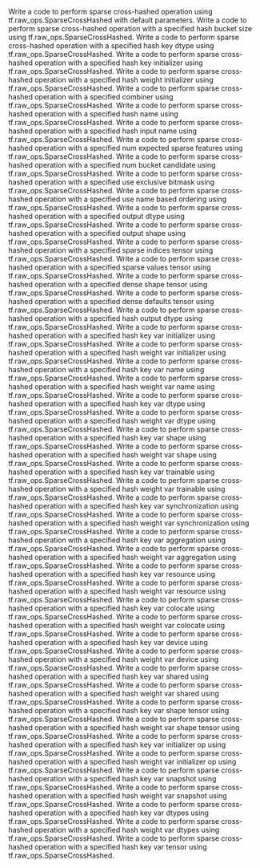 Write a code to perform sparse cross-hashed operation using tf.raw_ops.SparseCrossHashed with default parameters.
Write a code to perform sparse cross-hashed operation with a specified hash bucket size using tf.raw_ops.SparseCrossHashed.
Write a code to perform sparse cross-hashed operation with a specified hash key dtype using tf.raw_ops.SparseCrossHashed.
Write a code to perform sparse cross-hashed operation with a specified hash key initializer using tf.raw_ops.SparseCrossHashed.
Write a code to perform sparse cross-hashed operation with a specified hash weight initializer using tf.raw_ops.SparseCrossHashed.
Write a code to perform sparse cross-hashed operation with a specified combiner using tf.raw_ops.SparseCrossHashed.
Write a code to perform sparse cross-hashed operation with a specified hash name using tf.raw_ops.SparseCrossHashed.
Write a code to perform sparse cross-hashed operation with a specified hash input name using tf.raw_ops.SparseCrossHashed.
Write a code to perform sparse cross-hashed operation with a specified num expected sparse features using tf.raw_ops.SparseCrossHashed.
Write a code to perform sparse cross-hashed operation with a specified num bucket candidate using tf.raw_ops.SparseCrossHashed.
Write a code to perform sparse cross-hashed operation with a specified use exclusive bitmask using tf.raw_ops.SparseCrossHashed.
Write a code to perform sparse cross-hashed operation with a specified use name based ordering using tf.raw_ops.SparseCrossHashed.
Write a code to perform sparse cross-hashed operation with a specified output dtype using tf.raw_ops.SparseCrossHashed.
Write a code to perform sparse cross-hashed operation with a specified output shape using tf.raw_ops.SparseCrossHashed.
Write a code to perform sparse cross-hashed operation with a specified sparse indices tensor using tf.raw_ops.SparseCrossHashed.
Write a code to perform sparse cross-hashed operation with a specified sparse values tensor using tf.raw_ops.SparseCrossHashed.
Write a code to perform sparse cross-hashed operation with a specified dense shape tensor using tf.raw_ops.SparseCrossHashed.
Write a code to perform sparse cross-hashed operation with a specified dense defaults tensor using tf.raw_ops.SparseCrossHashed.
Write a code to perform sparse cross-hashed operation with a specified hash output dtype using tf.raw_ops.SparseCrossHashed.
Write a code to perform sparse cross-hashed operation with a specified hash key var initializer using tf.raw_ops.SparseCrossHashed.
Write a code to perform sparse cross-hashed operation with a specified hash weight var initializer using tf.raw_ops.SparseCrossHashed.
Write a code to perform sparse cross-hashed operation with a specified hash key var name using tf.raw_ops.SparseCrossHashed.
Write a code to perform sparse cross-hashed operation with a specified hash weight var name using tf.raw_ops.SparseCrossHashed.
Write a code to perform sparse cross-hashed operation with a specified hash key var dtype using tf.raw_ops.SparseCrossHashed.
Write a code to perform sparse cross-hashed operation with a specified hash weight var dtype using tf.raw_ops.SparseCrossHashed.
Write a code to perform sparse cross-hashed operation with a specified hash key var shape using tf.raw_ops.SparseCrossHashed.
Write a code to perform sparse cross-hashed operation with a specified hash weight var shape using tf.raw_ops.SparseCrossHashed.
Write a code to perform sparse cross-hashed operation with a specified hash key var trainable using tf.raw_ops.SparseCrossHashed.
Write a code to perform sparse cross-hashed operation with a specified hash weight var trainable using tf.raw_ops.SparseCrossHashed.
Write a code to perform sparse cross-hashed operation with a specified hash key var synchronization using tf.raw_ops.SparseCrossHashed.
Write a code to perform sparse cross-hashed operation with a specified hash weight var synchronization using tf.raw_ops.SparseCrossHashed.
Write a code to perform sparse cross-hashed operation with a specified hash key var aggregation using tf.raw_ops.SparseCrossHashed.
Write a code to perform sparse cross-hashed operation with a specified hash weight var aggregation using tf.raw_ops.SparseCrossHashed.
Write a code to perform sparse cross-hashed operation with a specified hash key var resource using tf.raw_ops.SparseCrossHashed.
Write a code to perform sparse cross-hashed operation with a specified hash weight var resource using tf.raw_ops.SparseCrossHashed.
Write a code to perform sparse cross-hashed operation with a specified hash key var colocate using tf.raw_ops.SparseCrossHashed.
Write a code to perform sparse cross-hashed operation with a specified hash weight var colocate using tf.raw_ops.SparseCrossHashed.
Write a code to perform sparse cross-hashed operation with a specified hash key var device using tf.raw_ops.SparseCrossHashed.
Write a code to perform sparse cross-hashed operation with a specified hash weight var device using tf.raw_ops.SparseCrossHashed.
Write a code to perform sparse cross-hashed operation with a specified hash key var shared using tf.raw_ops.SparseCrossHashed.
Write a code to perform sparse cross-hashed operation with a specified hash weight var shared using tf.raw_ops.SparseCrossHashed.
Write a code to perform sparse cross-hashed operation with a specified hash key var shape tensor using tf.raw_ops.SparseCrossHashed.
Write a code to perform sparse cross-hashed operation with a specified hash weight var shape tensor using tf.raw_ops.SparseCrossHashed.
Write a code to perform sparse cross-hashed operation with a specified hash key var initializer op using tf.raw_ops.SparseCrossHashed.
Write a code to perform sparse cross-hashed operation with a specified hash weight var initializer op using tf.raw_ops.SparseCrossHashed.
Write a code to perform sparse cross-hashed operation with a specified hash key var snapshot using tf.raw_ops.SparseCrossHashed.
Write a code to perform sparse cross-hashed operation with a specified hash weight var snapshot using tf.raw_ops.SparseCrossHashed.
Write a code to perform sparse cross-hashed operation with a specified hash key var dtypes using tf.raw_ops.SparseCrossHashed.
Write a code to perform sparse cross-hashed operation with a specified hash weight var dtypes using tf.raw_ops.SparseCrossHashed.
Write a code to perform sparse cross-hashed operation with a specified hash key var tensor using tf.raw_ops.SparseCrossHashed.